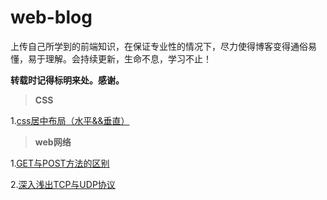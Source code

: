 # web-blog

上传自己所学到的前端知识，在保证专业性的情况下，尽力使得博客变得通俗易懂，易于理解。会持续更新，生命不息，学习不止！

**转载时记得标明来处。感谢。**

> **CSS**

1.[css居中布局（水平&&垂直）](https://github.com/myxus111/web-blog/blob/master/css/CSS布局之居中.md)

> **web网络**

1.[GET与POST方法的区别](https://github.com/myxus111/web-blog/blob/master/web网络/get与post两种请求方法的区别.md)

2.[深入浅出TCP与UDP协议](https://github.com/myxus111/web-blog/blob/master/web网络/深入浅出TCP与UDP协议.md)